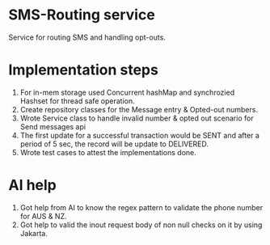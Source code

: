 # SMS-Routing service
Service for routing SMS and handling opt-outs.

# Implementation steps

1. For in-mem storage used Concurrent hashMap and synchrozied Hashset for thread safe operation.
2. Create repository classes for the Message entry & Opted-out numbers.
3. Wrote Service class to handle invalid number & opted out scenario for Send messages api
4. The first update for a successful transaction would be SENT and after a period of 5 sec, the record will be update to DELIVERED. 
5. Wrote test cases to attest the implementations done.


# AI help
1. Got help from AI to know the regex pattern to validate the phone number for AUS & NZ.
2. Got help to valid the inout request body of non null checks on it by using Jakarta.

